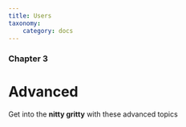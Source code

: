 ```yaml
---
title: Users
taxonomy:
    category: docs
---
```


### Chapter 3

# Advanced

Get into the **nitty gritty** with these advanced topics
